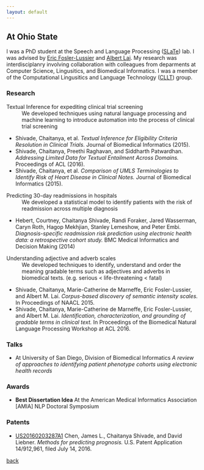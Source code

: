 ```yaml
---
layout: default
---
```


## At Ohio State
I was a PhD student at the Speech and Language Processing ([SLaTe](http://web.cse.ohio-state.edu/slate/about.html)) lab. I was advised by [Eric Fosler-Lussier](http://web.cse.ohio-state.edu/~fosler-lussier.1/) and [Albert Lai](https://informatics.wustl.edu/research-lab-albert-lai/). My research was interdisciplanry involving collaboration with colleagues from deparments at Computer Science, Lingusitics, and Biomedical Informatics. I was a member of the Computational Lingusitics and Language Technology ([CLLT](https://u.osu.edu/cllt/)) group.

### Research

<dl>
<dt> Textual Inference for expediting clinical trial screening </dt>
<dd> We developed techniques using natural language processing and machine learning to introduce automation into the process of clinical trial screening</dd>
</dl>

* Shivade, Chaitanya, et al. _Textual Inference for Eligibility Criteria Resolution in Clinical Trials._ Journal of Biomedical Informatics (2015).
* Shivade, Chaitanya, Preethi Raghavan, and Siddharth Patwardhan. _Addressing Limited Data for Textual Entailment Across Domains._ Proceedings of ACL (2016).
* Shivade, Chaitanya, et al. _Comparison of UMLS Terminologies to Identify Risk of Heart Disease in Clinical Notes._ Journal of Biomedical Informatics (2015).

<dl>
<dt> Predicting 30-day readmissions in hospitals </dt>
<dd> We developed a statistical model to identify patients with the risk of readmission across multiple diagnosis </dd>
</dl>

* Hebert, Courtney, Chaitanya Shivade, Randi Foraker, Jared Wasserman, Caryn Roth, Hagop Mekhjian, Stanley Lemeshow, and Peter Embi. _Diagnosis-specific readmission risk prediction using electronic health data: a retrospective cohort study._ BMC Medical Informatics and Decision Making (2014)

<dl>
<dt> Understanding adjective and adverb scales </dt>
<dd> We developed techniques to identify, understand and order the meaning gradable terms such as adjectives and adverbs in biomedical texts. (e.g. serious < life-threatening < fatal)  </dd>
</dl>

* Shivade, Chaitanya, Marie-Catherine de Marneffe, Eric Fosler-Lussier, and Albert M. Lai. _Corpus-based discovery of semantic intensity scales._ In Proceedings of NAACL 2015.
* Shivade, Chaitanya, Marie-Catherine de Marneffe, Eric Fosler-Lussier, and Albert M. Lai. _Identification, characterization, and grounding of gradable terms in clinical text._ In Proceedings of the Biomedical Natural Language Processing Workshop at ACL 2016.

### Talks
* At University of San Diego, Division of Biomedical Informatics _A review of approaches to identifying patient phenotype cohorts using electronic health records_

### Awards
* __Best Dissertation Idea__ At the American Medical Informatics Association [AMIA] NLP Doctoral Symposium

### Patents

* [US20160203287A1](https://patents.google.com/patent/US20160203287A1/en) Chen, James L., Chaitanya Shivade, and David Liebner. _Methods for predicting prognosis._ U.S. Patent Application 14/912,961, filed July 14, 2016.



[back](./)

